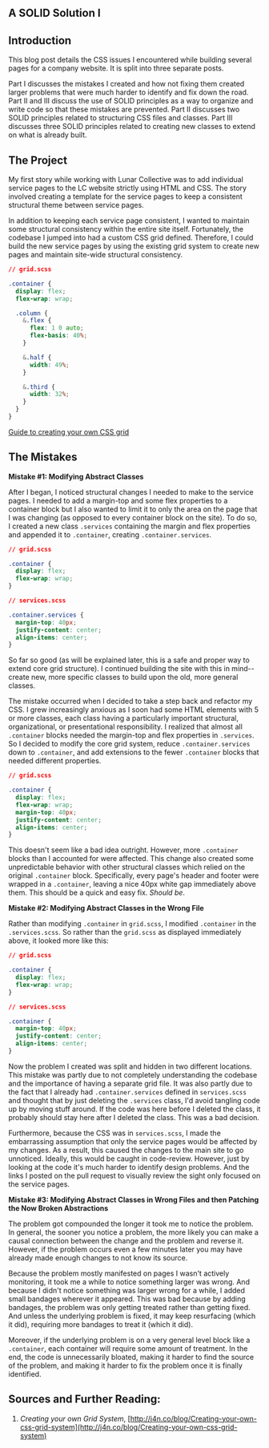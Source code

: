 ## A SOLID Solution I

## Introduction

This blog post details the CSS issues I encountered while building several pages for a company website. It is split into three separate posts.

Part I discusses the mistakes I created and how not fixing them created larger problems that were much harder to identify and fix down the road. Part II and III discuss the use of SOLID principles as a way to organize and write code so that these mistakes are prevented. Part II discusses two SOLID principles related to structuring CSS files and classes. Part III discusses three SOLID principles related to creating new classes to extend on what is already built.

## The Project

My first story while working with Lunar Collective was to add individual service pages to the LC website strictly using HTML and CSS. The story involved creating a template for the service pages to keep a consistent structural theme between service pages.

In addition to keeping each service page consistent, I wanted to maintain some structural consistency within the entire site itself. Fortunately, the codebase I jumped into had a custom CSS grid defined. Therefore, I could build the new service pages by using the existing grid system to create new pages and maintain site-wide structural consistency.

```css
// grid.scss

.container {
  display: flex;
  flex-wrap: wrap;

  .column {
    &.flex {
      flex: 1 0 auto;
      flex-basis: 40%;
    }

    &.half {
	  width: 49%;
    }

    &.third {
	  width: 32%;
    }
  }
}
```

[Guide to creating your own CSS grid](http://j4n.co/blog/Creating-your-own-css-grid-system)

## The Mistakes

**Mistake #1: Modifying Abstract Classes**

After I began, I noticed structural changes I needed to make to the service pages. I needed to add a margin-top and some flex properties to a container block but I also wanted to limit it to only the area on the page that I was changing (as opposed to every container block on the site). To do so, I created a new class `.services` containing the margin and flex properties and appended it to `.container`, creating `.container.services`.

```css
// grid.scss

.container {
  display: flex;
  flex-wrap: wrap;
}
```

```css
// services.scss

.container.services {
  margin-top: 40px;
  justify-content: center;
  align-items: center;
}
```

So far so good (as will be explained later, this is a safe and proper way to extend core grid structure). I continued building the site with this in mind--create new, more specific classes to build upon the old, more general classes.

The mistake occurred when I decided to take a step back and refactor my CSS. I grew increasingly anxious as I soon had some HTML elements with 5 or more classes, each class having a particularly important structural, organizational, or presentational responsibility. I realized that almost all `.container` blocks needed the margin-top and flex properties in `.services`. So I decided to modify the core grid system, reduce `.container.services` down to `.container`, and add extensions to the fewer `.container` blocks that needed different properties.

```css
// grid.scss

.container {
  display: flex;
  flex-wrap: wrap;
  margin-top: 40px;
  justify-content: center;
  align-items: center;
}
```

This doesn't seem like a bad idea outright. However, more `.container` blocks than I accounted for were affected. This change also created some unpredictable behavior with other structural classes which relied on the original `.container` block. Specifically, every page's header and footer were wrapped in a `.container`, leaving a nice 40px white gap immediately above them. This should be a quick and easy fix. *Should be*.

**Mistake #2: Modifying Abstract Classes in the Wrong File**

Rather than modifying `.container` in `grid.scss`, I modified `.container` in the `.services.scss`. So rather than the `grid.scss` as displayed immediately above, it looked more like this:

```css
// grid.scss

.container {
  display: flex;
  flex-wrap: wrap;
}
```

```css
// services.scss

.container {
  margin-top: 40px;
  justify-content: center;
  align-items: center;
}
```

Now the problem I created was split and hidden in two different locations. This mistake was partly due to not completely understanding the codebase and the importance of having a separate grid file. It was also partly due to the fact that I already had `.container.services` defined in `services.scss` and thought that by just deleting the `.services` class, I'd avoid tangling code up by moving stuff around. If the code was here before I deleted the class, it probably should stay here after I deleted the class. This was a bad decision.

Furthermore, because the CSS was in `services.scss`, I made the embarrassing assumption that only the service pages would be affected by my changes. As a result, this caused the changes to the main site to go unnoticed. Ideally, this would be caught in code-review. However, just by looking at the code it's much harder to identify design problems. And the links I posted on the pull request to visually review the sight only focused on the service pages.

**Mistake #3: Modifying Abstract Classes in Wrong Files and then Patching the Now Broken Abstractions**

The problem got compounded the longer it took me to notice the problem. In general, the sooner you notice a problem, the more likely you can make a causal connection between the change and the problem and reverse it. However, if the problem occurs even a few minutes later you may have already made enough changes to not know its source.

Because the problem mostly manifested on pages I wasn't actively monitoring, it took me a while to notice something larger was wrong. And because I didn't notice something was larger wrong for a while, I added small bandages wherever it appeared. This was bad because by adding bandages, the problem was only getting treated rather than getting fixed. And unless the underlying problem is fixed, it may keep resurfacing (which it did), requiring more bandages to treat it (which it did).

Moreover, if the underlying problem is on a very general level block like a `.container`, each container will require some amount of treatment. In the end, the code is unnecessarily bloated, making it harder to find the source of the problem, and making it harder to fix the problem once it is finally identified.


## Sources and Further Reading:
  1. *Creating your own Grid System*, [http://j4n.co/blog/Creating-your-own-css-grid-system](http://j4n.co/blog/Creating-your-own-css-grid-system)
